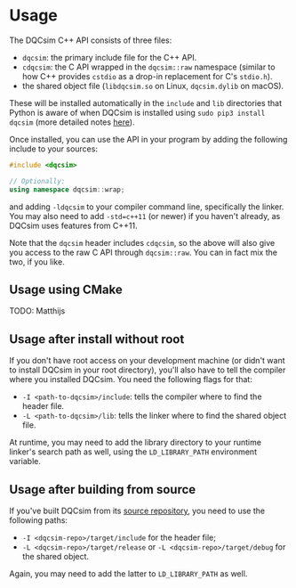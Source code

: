 # Usage

The DQCsim C++ API consists of three files:

 - `dqcsim`: the primary include file for the C++ API.
 - `cdqcsim`: the C API wrapped in the `dqcsim::raw` namespace (similar to
   how C++ provides `cstdio` as a drop-in replacement for C's `stdio.h`).
 - the shared object file (`libdqcsim.so` on Linux, `dqcsim.dylib` on macOS).

These will be installed automatically in the `include` and `lib` directories
that Python is aware of when DQCsim is installed using
`sudo pip3 install dqcsim` (more detailed notes [here](../install/index.html)).

Once installed, you can use the API in your program by adding the following
include to your sources:

```C++
#include <dqcsim>

// Optionally:
using namespace dqcsim::wrap;
```

and adding `-ldqcsim` to your compiler command line, specifically the linker.
You may also need to add `-std=c++11` (or newer) if you haven't already, as
DQCsim uses features from C++11.

Note that the `dqcsim` header includes `cdqcsim`, so the above will also give
you access to the raw C API through `dqcsim::raw`. You can in fact mix the two,
if you like.

## Usage using CMake

TODO: Matthijs

## Usage after install without root

If you don't have root access on your development machine (or didn't want to
install DQCsim in your root directory), you'll also have to tell the compiler
where you installed DQCsim. You need the following flags for that:

 - `-I <path-to-dqcsim>/include`: tells the compiler where to find the header
   file.
 - `-L <path-to-dqcsim>/lib`: tells the linker where to find the shared object
   file.

At runtime, you may need to add the library directory to your runtime linker's
search path as well, using the `LD_LIBRARY_PATH` environment variable.

## Usage after building from source

If you've built DQCsim from its
[source repository](https://github.com/qe-lab/dqcsim), you need to use
the following paths:

 - `-I <dqcsim-repo>/target/include` for the header file;
 - `-L <dqcsim-repo>/target/release` or `-L <dqcsim-repo>/target/debug` for the
   shared object.

Again, you may need to add the latter to `LD_LIBRARY_PATH` as well.
